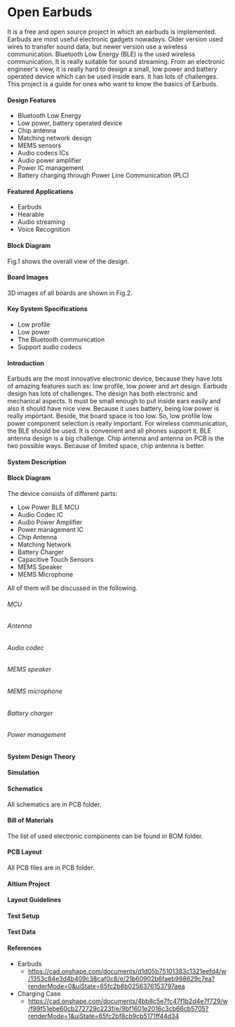 # Open Earbuds

It is a free and open source project in which an earbuds is implemented. Earbuds are most useful electronic gadgets nowadays. Older version used wires to transfer sound data, but newer version use a wireless communication. Bluetooth Low Energy (BLE) is the used wireless communication. It is really suitable for sound streaming. From an electronic engineer's view, it is really hard to design a small, low power and battery operated device which can be used inside ears. It has lots of challenges. This project is a guide for ones who want to know the basics of Earbuds.

#### Design Features

- Bluetooth Low Energy
- Low power, battery operated device
- Chip antenna
- Matching network design
- MEMS sensors
- Audio codecs ICs
- Audio power amplifier
- Power IC management
- Battery charging through Power Line Communication (PLC)



#### Featured Applications

- Earbuds
- Hearable
- Audio streaming
- Voice Recognition



#### Block Diagram

Fig.1 shows the overall view of the design. 



#### Board Images

3D images of all boards are shown in Fig.2.



#### Key System Specifications

- Low profile
- Low power
- The Bluetooth communication
- Support audio codecs



#### Introduction

Earbuds are the most innovative electronic device, because they have lots of amazing features such as: low profile, low power and art design. Earbuds design has lots of challenges. The design has both electronic and mechanical aspects. It must be small enough to put inside ears easily and also it should have nice view. Because it uses battery, being low power is really important. Beside, the board space is too low. So, low profile low power component selection is really important. For wireless communication, the BLE should be used. It is convenient and all phones support it. BLE antenna design is a big challenge. Chip antenna and antenna on PCB is the two possible ways. Because of limited space, chip antenna is better. 



#### System Description



#### Block Diagram

The device consists of different parts:

- Low Power BLE MCU
- Audio Codec IC
- Audio Power Amplifier
- Power management IC
- Chip Antenna
- Matching Network
- Battery Charger
- Capacitive Touch Sensors
- MEMS Speaker
- MEMS Microphone

All of them will be discussed in the following.



###### MCU

###### Antenna

###### Audio codec

###### MEMS speaker

###### MEMS microphone

###### Battery charger

###### Power management



#### System Design Theory

#### Simulation

#### Schematics

All schematics are in PCB folder.

#### Bill of Materials

The list of used electronic components can be found in BOM folder.

#### PCB Layout

All PCB files are in PCB folder.

#### Altium Project

#### Layout Guidelines

#### Test Setup

#### Test Data



#### References

- Earbuds
  - https://cad.onshape.com/documents/d1d05b75101383c1321eefd4/w/1353c84e3d4b409c38caf0c8/e/21b60902b6faeb998629c7ea?renderMode=0&uiState=65fc2b8b0256376153797aea
- Charging Case
  - https://cad.onshape.com/documents/4bb8c5e7fc47f1b2d4e7f729/w/f99f51ebe60cb272729c223f/e/9bf1601e2016c3cb66cb5705?renderMode=1&uiState=65fc2bf8cb9cb5171ff44d34



